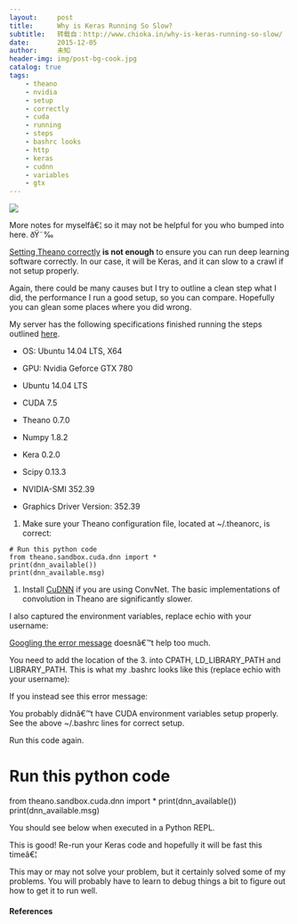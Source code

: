 ```yaml
---
layout:     post
title:      Why is Keras Running So Slow?
subtitle:   转载自：http://www.chioka.in/why-is-keras-running-so-slow/
date:       2015-12-05
author:     未知
header-img: img/post-bg-cook.jpg
catalog: true
tags:
    - theano
    - nvidia
    - setup
    - correctly
    - cuda
    - running
    - steps
    - bashrc looks
    - http
    - keras
    - cudnn
    - variables
    - gtx
---
```


[![](http://www.chioka.in/wp-content/uploads/2015/12/meme.jpg)
](http://www.chioka.in/wp-content/uploads/2015/12/meme.jpg)

More notes for myselfâ€¦ so it may not be helpful for you who bumped into here. ðŸ˜‰

[Setting Theano correctly](http://www.chioka.in/how-to-setup-theano-to-run-on-gpu-on-ubuntu-14-04-with-nvidia-geforce-gtx-780) **is not enough** to ensure you can run deep learning software correctly. In our case, it will be Keras, and it can slow to a crawl if not setup properly.

Again, there could be many causes but I try to outline a clean step what I did, the performance I run a good setup, so you can compare. Hopefully you can glean some places where you did wrong.

My server has the following specifications finished running the steps outlined [here](http://www.chioka.in/how-to-setup-theano-to-run-on-gpu-on-ubuntu-14-04-with-nvidia-geforce-gtx-780).

- OS: Ubuntu 14.04 LTS, X64

- GPU: Nvidia Geforce GTX 780

- Ubuntu 14.04 LTS

- CUDA 7.5

- Theano 0.7.0

- Numpy 1.8.2

- Kera 0.2.0

- Scipy 0.13.3

- NVIDIA-SMI 352.39

- Graphics Driver Version: 352.39


1. Make sure your Theano configuration file, located at ~/.theanorc, is correct:


```
# Run this python code
from theano.sandbox.cuda.dnn import *
print(dnn_available())
print(dnn_available.msg)

```

1. Install [CuDNN](https://developer.nvidia.com/cuDNN) if you are using ConvNet. The basic implementations of convolution in Theano are significantly slower.


I also captured the environment variables, replace echio with your username:

[Googling the error message](https://goo.gl/bTW22Q) doesnâ€™t help too much.

You need to add the location of the 3. into CPATH, LD_LIBRARY_PATH and LIBRARY_PATH. This is what my .bashrc looks like this (replace echio with your username):

If you instead see this error message:

You probably didnâ€™t have CUDA environment variables setup properly. See the above ~/.bashrc lines for correct setup.


Run this code again.
# Run this python code
 from theano.sandbox.cuda.dnn import *
 print(dnn_available())
 print(dnn_available.msg)


You should see below when executed in a Python REPL.

This is good! Re-run your Keras code and hopefully it will be fast this timeâ€¦

This may or may not solve your problem, but it certainly solved some of my problems. You will probably have to learn to debug things a bit to figure out how to get it to run well.

#### References

 
